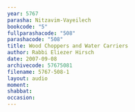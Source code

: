```yaml
---
year: 5767
parasha: Nitzavim-Vayeilech
bookcode: "5"
fullparashacode: "508"
parashacode: "508"
title: Wood Choppers and Water Carriers
author: Rabbi Eliezer Hirsch
date: 2007-09-08
archivecode: 57675081
filename: 5767-508-1
layout: audio
moment: 
shabbat: 
occasion: 
---
```

